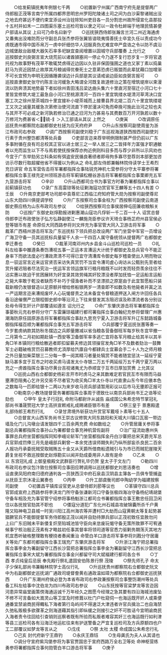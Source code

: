 <!-- { "loadSidebar": true } -->
　　○给发蓟镇抚夷年例银七千两
　　○初置新宁州属广西南宁府先是提督两广侍郎殷正茂等言南宁所属四都界思明忠州罗阳陀陵诸土司之间为白沙渠黎诸贼出没之地去府甚远不便约束宜添设州治铨除知州吏目各一员分割忠州故所侵宣化县那投十五村并如禾一二四图渠乐塞土巡检司皆以隶之可以一政令杜衅端于地理民情甚便户部请从其议  上曰可乃命名曰新宁
　　○巡抚狭西侍郎张瀚言兰河二州近海通虏又番夷出没难防而分守副总兵张杰参将张翼皆谙晓夷情善抚士卒宜久任以责成功今虏既通市得中国币帛万一虏中奸细仿华人冠服真伪尤难宜申严盘诰之令以防不虞沿边城堡敌台敌楼大器矢石率多圯缺宜查阅增置以固城守兵部覆奏  上允行之
　　○巡按御史刘良弼言宣大烧荒前以诸酋頴塞间一停止今乃遂不复行恐岁复一岁将官退托视为故事野有茂草不敢辄焚虏得近边因以久驻非保固强圉之道也又家丁素以捣巢赶马为资近因禁止故厚其月粮诚得优餋死士之意苐恐虏已贩盟而此辈犹藉口加增渐不可长宜预为申明无因循踵袭误边计兵部是其议请戒谕边臣如良弼言报可
　　○巡按直隶御史张守约陈言治河缓急大略谓全河既复故道修治之策在增筑堤岸以束漫流以防奔溃其地势最下者如徐州青田浅吕梁达曲头集六十里直河至宿迁小河口七十里皆宜修筑大堤工最急自小河口至桃源清河一百四十里宜筑缕水堤清河草湾决口宜塞工次之徐州至茶城四十里宜接补小堤茶城而上接曹县界北堤二百六十里宜筑缕堤工又次之诚量其缓急次苐修治使河流直下停淤漫决可免而牵挽可施此治河之较也夫与其开不可必成之新河孰若修治已通之旧河为力甚易与其费数百万开河孰若以数十万修河为费甚省＜锍-釒＞入工部请从其议  上然之
　　○庚寅
　　○改调原任巡抚贵州都察院右副都御史杜拯为应天府府尹
　　○升山东按察司副使周鉴为浙江布政司右参政
　　○调广西按察司副使刘稳于广东巡视海道狭西按西司副使刘行素于贵州整饬都清等处兵备
　　○吏部言迩来荐举明例限制甚严但仍前以广东多事附循在良有司总校其正官以进士居三之一举人居三之二皆择年力富强才职通敏者以充而监生以下不与焉若使抚按保荐亦拘近例则科目多而与荐少非所以示风劝也今宜于广东举劾另立科条如有弭盗安民循良著绩者即毋拘多寡尽登荐剡本部更加咨访示尽数行取超擢他省不得援以为例从之  命礼部左侍郎兼翰林院侍读学士王希烈充日讲官  命五军营佐击将军署都指挥佥事陆锐充神机七营参将分守太平寨参将署都指挥佥事王禄充定州领班游击将军蓟镇松棚谷游击将军署都指挥佥事栗卿充五军九营游击将军
　　○辛卯
　　○升山西都司佥书为事官方时春为署都指挥佥事以前蓟镇获功也
　　○录广东高雷琼等处征剿海寇功赏官军王麟等五十四人有差
○壬辰
　○升南京吏部考功司郎中袁尊尼江西临江府知府管大勋为按察司副使尊尼山东大勋四川俱提调学校
　　○升广东按察司佥事金柱为广西按察司副使云南道御史蔡应杨为山东布政司左参议
　　○给狭西按察司佥事侯居伸屯田兼收粮斛关防
　　○巡按广东御史赵焞勘报进剿惠潮山寇功凡俘斩一千二百一十人  诏赏总督侍郎李迁布政使张子弘方弘静副使江一麟施尧臣参议许天琦佥事杨芷府州县官侯必登等银币有差  命原任大同西路参将刘文烨充为事官管大同入卫游击将军事
　　○裁革广西梧州游击将军及广东巡抚标下领兵把总改设两广军门坐营中军官一员增设广海卫守备一员其巡抚标兵量留千人余一千四百人属守备统领从提督两广右都御史李迁奏也
　　○癸巳
　　○裁革河南邓州内乡县金斗山巡检司巡检一员
　　○礼科左给事中雒遵条奏饬漕视五事一正运本言漕运大计统于都御史及总兵官今不能正身率下而欲法度必行漕政肃清不可得已宜守清漕库令御史每岁稽查使出入明而物议息一驭运官言近来运官贤否采访失真赏罚不当宜令漕司虗心询访从公甄别先至者给赏升擢迟阻者尽法究治一抚运军言领运旗军行粮月粮既不以时发而轻赍羡余往往不沾实惠以故迫干贫困展转为奸宜录其效劳绳其奸狡漂没者厚加抚恤一足运船言运船之毙大率敢于乾没者缺而不补巧于侵渔者补而不坚漂损之原寔由于此宜暂愿船只装载新粮仍发银督造以足原额并增给修船银两岁一清查即不如数及有他毙者并寘之法一严运期言迩来漕规废坏人心玩愒督责之法未备宜令督粮道押送入闸方许回任各兵备沿途催儧严立限程御史郎中等沿河上下往来督发其冻阻迟误及称漂流者各分别议处毋令得生奸计户部覆请如遵言  诏允行之
　　○命广东肇庆游击将军署都指挥佥事晏秋元充右参将分守广东雷廉琼福建行都司署指挥佥事白翰纪充参将督理广州惠潮海防原任固原游击将军署都指挥佥事赵九思充宁夏入卫游击将军升辽东懿路城备御指挥福百顺为署都指挥佥事充五军游击将军
　　○兵部覆宁夏巡抚张蕙等奏一今岁套虏纳款其防秋冬摆边之兵即量撖减以省刍粮各营备御班军每岁秋冬宜早撤一二月第令二月初如期赴镇一西安等卫备御军率多逃亡宜将各军月粮止给其半以其半角□羊本镇同行粮给散逃者即扣留募夫修边其领操官发角□羊不及数者劾治一鼓舞军士必籍破格赏罚召募教师尤湏厚给饩廪自今都肄兵士宜募会手二十人为之师月粮之外日量加柴菜银三二分每一季一阅其精习者量处犒赏不能者随宜惩汰一延绥宁夏缺马甚多宜于互市之时收买虏马请发太仆寺银二万五千两延绥万五千两宁夏万两以充之一虏酋指挥佥事功尽黄台吉视诸夷尤为恭顺宜于互市日厚加赏赉  上允其议
　　○巡抚山西右佥都御史杨彩言开市时虏马之来其数难定若官民互市有限而马益壅滞恐阻夷心乞许另交易不尽者官为收买角□羊太仆寺以代直隶山东今年应俵本色之数每马一匹即给银十二两以为来岁收马资兵部请暂用彩议以后市马无壅即正报可
　　○勒南京小教场提督营务署都指挥佥事周于德致仕以南京兵部尚书王之诰等论劾也
　　○甲午  皇太子行冠礼  命附马都尉许从诚告  庙成国公朱希忠特节掌冠礼部尚书潘晟赞冠大学士高拱宣敕戒礼成赐诸臣银币有差
　　○祭三皇于  景惠殿遣礼部侍郎王希烈行礼
　　○录甘肃境外斩获功升赏官军戴哑卜素等七十五人
　　○总督宣大山西军务尚书王崇古议修筑大同东路阳和天城大川镇口瓦窑一带边墙及化门儿沟墩台请发银四千三百余两充费  命如数给之
　　○升管居庸关参将事副总兵署都指挥佥事孙山为署都督佥事充神机营佐副将
　　○治广寇流劫惠州失事罪总兵府坐营都指挥同知李峨论斩军门坐营都指挥金丹白沙寨把总宋天爵充军总兵官郭成罚俸三月先是峨部兵剿曾一本余党违误师期失利乃纵所部妄杀良民二百余人报功丹承委抚贼受取贼贿五十金又从天爵所借商船遗贼引与为市已而贼犯崖陵天爵复坐视不救巡按御史赵焞勘实以闻并劾成委用非人故有是命
　　○乙未
　　○以  东宫冠礼成  上御皇极殿文武群臣行贺礼毕仍贺  皇太子于文左门
　　○勒四川布政司右参议包汴致仕按察司佥事田应聘调用以巡抚都御史刘思洁奏也
　　○增设直隶凤阳府南归德府通判各一员狭西汉中府石泉县汉阴县主簿各一员俱专管捕盗从抚臣王宗沐凌云翼奏也
　　○丙申
　　○升工部虞衡司郎中陶幼学为福建按察司副使
　　○初置昌平镇库设官吏从总督侍郎刘莭等议也
　　○革镇守四川总兵官郭成宣府上西路参将李浃龙门所守备张谦新河口守备张极四海冶守备杨纪靖胡堡守备车相及充为事官管宁绍参将事杨魁浙江都司佥书署都指挥佥事王敷忠任回卫闲住以各抚按官劾其不职也
　　○倭寇分道犯广东化州石城县攻破锦囊所杀千户黄隆又陷神电卫县城一时吴川阳江高州海农等并遭村□大劫而山寇黄朝太等复起势甚猖獗官兵不能御提督军务侍郎殷正茂以闻并自劾待罪兵部以正茂初致任宜赦勿问  上曰广东旧贼未平新倭复炽至陷城池皆守臣向来怠废玩愒守备无策所致罪不可宥通候事宁核治殷正茂素有才略兹初任事其督率将领司道等官悉力驱剿务期荡灭其地方机宜悉听破格整理敢有梗挠者奏闻重治  命管白羊口游击将军事参将刘戡分守居庸关等处广东都司都指挥佥事王瑞充广东肇庆游击将军
　　○升浙江海宁把总署指挥佥事李金为署副留守江西长沙营把总署指挥佥事李金为署副留守江西长沙营把总署指挥佥事宋大斌为署都指挥佥事金兴都留守司大斌福建行都司各佥书
　　○丁酉  孝贞纯皇后忌辰  奉先殿行祭礼遣固安伯陈景行祭  茂陵
　　○祭先师孔子  命太子少保礼部尚书兼翰林院学士高仪行礼
　　○升巡抚贵州都察院右佥都御史阮文中为右副都御史巡抚湖广通政司堤督誊黄右通政温如璋为都察院右佥都御史巡抚狭西
　　○升广东潮州府侯必登为本省布政司右参政兼按察司佥事整饬潮州等处兵备工科左给事中沈伯龙为四川布政司右参议
　　○山东抚按等官梁梦龙等言迩因河患异常庙堂画策傍海通运诚千万年经久之图愿今经理之急其要有四沿海城池废坠不修不可言备如大嵩灵山等卫宜及时修葺以杜门户杜窥伺一也海运既开奸人或乘便通番宜禁谕商民得輙私下海者第行岛屿间不得速泛大津违者许官兵擒治二也自海禁久弛私贩极多欲骤革之则海道藉其指引即纵缓之则接引之奸不可胜诘今宜明谕商民入海者责令往回给引查销则巡察者既有所验而私贩者难容其奸三也海运既行如利津等县三巡检司各有沿海泛地运舡往来有护送警备之严宜复巡检司及方兵原额四也户工二部覆议如梦龙等言从之
　　○戊戌
　　○祭  太社  太稷  命成国公朱希忠行礼
　　○己亥  封代府新宁王鼎钓
　　○永庆王鼎钰
　　○生母龚氏为夫人从其请也
　　○调分守宣府紫沟堡参将为事官贾国忠于宣府西路万全右卫等处  命神枢营练勇参将署都指挥佥事何勋管白羊口游击将军事
　　○庚子
